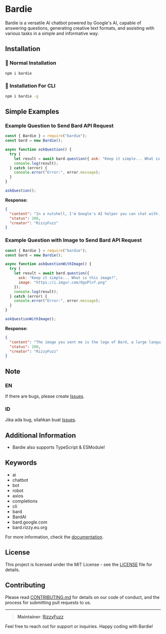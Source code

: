 # Bardie

Bardie is a versatile AI chatbot powered by Google's AI, capable of answering questions, generating creative text formats, and assisting with various tasks in a simple and informative way.

## Installation

### 📂 Normal Installation

```sh
npm i bardie
```

### 🔲 Installation For CLI

```sh
npm i bardie -g
```

## Simple Examples

### Example Question to Send Bard API Request

```javascript
const { Bardie } = require("bardie");
const bard = new Bardie();

async function askQuestion() {
  try {
    let result = await bard.question({ ask: "Keep it simple... What is Google Bard?" });
    console.log(result);
  } catch (error) {
    console.error("Error:", error.message);
  }
}

askQuestion();
```

**Response:**

```json
{
  "content": "In a nutshell, I'm Google's AI helper you can chat with. I can answer your questions, generate creative text formats, and help you with various tasks in a simple and informative way. Think of me as a friendly AI companion ready to assist you anytime!",
  "status": 200,
  "creator": "RizzyFuzz"
}
```

### Example Question with Image to Send Bard API Request

```javascript
const { Bardie } = require("bardie");
const bard = new Bardie();

async function askQuestionWithImage() {
  try {
    let result = await bard.question({
      ask: "Keep it simple... What is this image?",
      image: "https://i.imgur.com/OgoPlnf.png"
    });
    console.log(result);
  } catch (error) {
    console.error("Error:", error.message);
  }
}

askQuestionWithImage();
```

**Response:**

```json
{
  "content": "The image you sent me is the logo of Bard, a large language model chatbot developed by Google AI. The logo consists of two colorful stars, one in red and orange and the other in blue and green, on a gray background. The stars are meant to represent creativity and knowledge, while the gray background represents the real world. I hope this helps!",
  "status": 200,
  "creator": "RizzyFuzz"
}
```

## Note

### EN
If there are bugs, please create [Issues](https://github.com/your-repo/issues).

### ID
Jika ada bug, silahkan buat [Issues](https://github.com/your-repo/issues).

## Additional Information

- Bardie also supports TypeScript & ESModule!

## Keywords

- ai
- chatbot
- bot
- robot
- axios
- completions
- cli
- bard
- BardAI
- bard.google.com
- bard.rizzy.eu.org

For more information, check the [documentation](https://github.com/your-repo).

## License

This project is licensed under the MIT License - see the [LICENSE](LICENSE) file for details.

## Contributing

Please read [CONTRIBUTING.md](CONTRIBUTING.md) for details on our code of conduct, and the process for submitting pull requests to us.

---

> **Maintainer**: [RizzyFuzz](https://github.com/rizzyfuzz)

Feel free to reach out for support or inquiries. Happy coding with Bardie!
